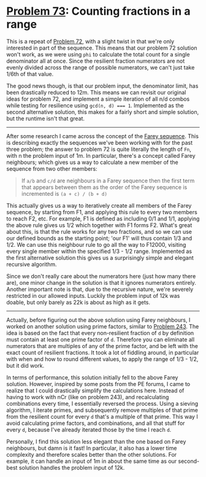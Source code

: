 # [Problem 73](https://projecteuler.net/problem=73): Counting fractions in a range

This is a repeat of [Problem 72](https://projecteuler.net/problem=72), with a slight twist in that we're only interested in part of the sequence.
This means that our problem 72 solution won't work, as we were using `phi` to calculate the total count for a single denominator all at once.
Since the resilient fraction numerators are not evenly divided across the range of possible numerators, we can't just take 1/6th of that value.

The good news though, is that our problem input, the denominator limit, has been drastically reduced to 12m.
This means we can revisit our original ideas for problem 72, and implement a simple iteration of all n/d combos while testing for resilience using `gcd(n, d) === 1`.
Implemented as the second alternative solution, this makes for a fairly short and simple solution, but the runtime isn't that great.

---

After some research I came across the concept of the [Farey sequence](https://en.wikipedia.org/wiki/Farey_sequence).
This is describing exactly the sequences we've been working with for the past three problem; the answer to problem 72 is quite literally the length of `Fn`, with n the problem input of 1m.
In particular, there's a concept called Farey neighbours; which gives us a way to calculate a new member of the sequence from two other members:
>If `a/b` and `c/d` are neighbours in a Farey sequence then the first term that appears between them as the order of the Farey sequence is incremented is `(a + c) / (b + d)`

This actually gives us a way to iteratively create all members of the Farey sequence, by starting from F1, and applying this rule to every two members to reach F2, etc.
For example, F1 is defined as including 0/1 and 1/1, applying the above rule gives us 1/2 which together with F1 forms F2.
What's great about this, is that the rule works for any two fractions, and so we can use our defined bounds as the starting point; 'our F1' will thus contain 1/3 and 1/2.
We can use this neighbour rule to go all the way to F12000, visiting every single member within the specified 1/3 - 1/2 range.
Implemented as the first alternative solution this gives us a surprisingly simple and elegant recursive algorithm.

Since we don't really care about the numerators here (just how many there are), one minor change in the solution is that it ignores numerators entirely.
Another important note is that, due to the recursive nature, we're severely restricted in our allowed inputs.
Luckily the problem input of 12k was doable, but only barely as 22k is about as high as it gets.

---

Actually, before figuring out the above solution using Farey neighbours, I worked on another solution using prime factors, similar to [Problem 243](https://projecteuler.net/problem=243).
The idea is based on the fact that every non-resilient fraction of `d` by definition must contain at least one prime factor of `d`.
Therefore you can eliminate all numerators that are multiples of any of the prime factor, and be left with the exact count of resilient fractions.
It took a lot of fiddling around, in particular with when and how to round different values, to apply the range of 1/3 - 1/2, but it did work.

In terms of performance, this solution initially fell to the above Farey solution.
However, inspired by some posts from the PE forums, I came to realize that I could drastically simplify the calculations here.
Instead of having to work with nCr (like on problem 243), and recalculating combinations every time, I essentially reversed the process.
Using a sieving algorithm, I iterate primes, and subsequently remove multiples of that prime from the resilient count for every `d` that's a multiple of that prime.
This way I avoid calculating prime factors, and combinations, and all that stuff for every `d`, because I've already iterated those by the time I reach `d`.

Personally, I find this solution less elegant than the one based on Farey neighbours, but damn is it fast!
In particular, it also has a lower time complexity and therefore scales better than the other solutions.
For example, it can handle an input of 1m in about the same time as our second-best solution handles the problem input of 12k.

